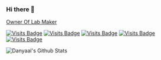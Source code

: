 ### Hi there 👋

[Owner Of Lab Maker](https://github.com/LabMaker)

[![Visits Badge](https://badges.pufler.dev/visits/DanyaalA/DanyaalA)](https://badges.pufler.dev)
[![Visits Badge](https://badges.pufler.dev/years/DanyaalA)](https://badges.pufler.dev)
[![Visits Badge](https://badges.pufler.dev/repos/DanyaalA)](https://badges.pufler.dev)
[![Visits Badge](https://badges.pufler.dev/commits/monthly/DanyaalA)](https://badges.pufler.dev)
[![Visits Badge](https://badges.pufler.dev/years/DanyaalA)](https://badges.pufler.dev)


![Danyaal's Github Stats](https://github-readme-stats.vercel.app/api?username=DanyaalA&show_icons=true&theme=radical)



<!--
**DanyaalA/DanyaalA** is a ✨ _special_ ✨ repository because its `README.md` (this file) appears on your GitHub profile.

Here are some ideas to get you started:

- 🔭 I’m currently working on ...
- 🌱 I’m currently learning ...
- 👯 I’m looking to collaborate on ...
- 🤔 I’m looking for help with ...
- 💬 Ask me about ...
- 📫 How to reach me: ...
- 😄 Pronouns: ...
- ⚡ Fun fact: ...
-->
